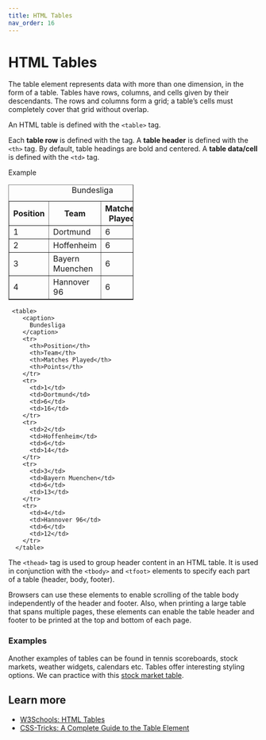 ```yaml
---
title: HTML Tables
nav_order: 16
---
```


# HTML Tables

The table element represents data with more than one dimension, in the form of a table. Tables have rows, columns, and cells given by their descendants. The rows and columns form a grid; a table’s cells must completely cover that grid without overlap.

An HTML table is defined with the `<table>` tag.

Each **table row** is defined with the <tr> tag. A **table header** is defined with the `<th>` tag. By default, table headings are bold and centered. A **table data/cell** is defined with the `<td>` tag.

Example

<table style="width: 50%;" border="1">
    <caption>
      Bundesliga
    </caption>
    <tr>
      <th>Position</th>
      <th>Team</th>
      <th>Matches Played</th>
      <th>Points</th>
    </tr>
    <tr>
      <td>1</td>
      <td>Dortmund</td>
      <td>6</td>
      <td>16</td>
    </tr>
    <tr>
      <td>2</td>
      <td>Hoffenheim</td>
      <td>6</td>
      <td>14</td>
    </tr>
    <tr>
      <td>3</td>
      <td>Bayern Muenchen</td>
      <td>6</td>
      <td>13</td>
    </tr>
    <tr>
      <td>4</td>
      <td>Hannover 96</td>
      <td>6</td>
      <td>12</td>
    </tr>
  </table>




```
 <table>
    <caption>
      Bundesliga
    </caption>
    <tr>
      <th>Position</th>
      <th>Team</th>
      <th>Matches Played</th>
      <th>Points</th>
    </tr>
    <tr>
      <td>1</td>
      <td>Dortmund</td>
      <td>6</td>
      <td>16</td>
    </tr>
    <tr>
      <td>2</td>
      <td>Hoffenheim</td>
      <td>6</td>
      <td>14</td>
    </tr>
    <tr>
      <td>3</td>
      <td>Bayern Muenchen</td>
      <td>6</td>
      <td>13</td>
    </tr>
    <tr>
      <td>4</td>
      <td>Hannover 96</td>
      <td>6</td>
      <td>12</td>
    </tr>
  </table>
  ```


The `<thead>` tag is used to group header content in an HTML table. It is used in conjunction with the `<tbody>` and `<tfoot>` elements to specify each part of a table (header, body, footer).

Browsers can use these elements to enable scrolling of the table body independently of the header and footer. Also, when printing a large table that spans multiple pages, these elements can enable the table header and footer to be printed at the top and bottom of each page.

### Examples

Another examples of tables can be found in tennis scoreboards, stock markets, weather widgets, calendars etc. Tables offer interesting styling options. We can practice with this [stock market table](./nasdaq.html).

## Learn more

- [W3Schools: HTML Tables](https://www.w3schools.com/html/html_tables.asp)
- [CSS-Tricks: A Complete Guide to the Table Element](https://css-tricks.com/complete-guide-table-element/)